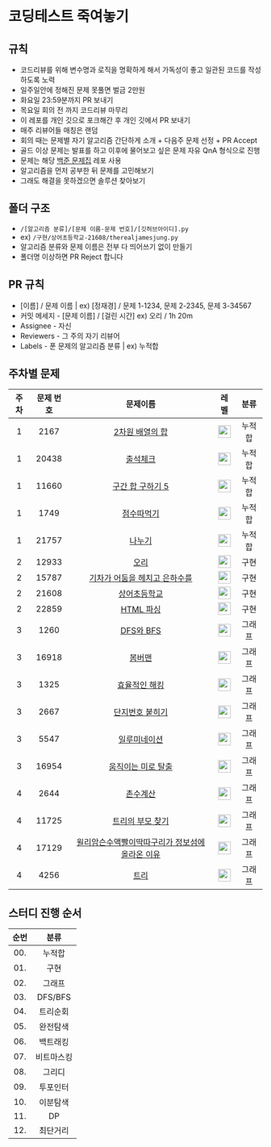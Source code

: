 # 코딩테스트 죽여놓기

## 규칙

- 코드리뷰를 위해 변수명과 로직을 명확하게 해서 가독성이 좋고 일관된 코드를 작성하도록 노력
- 일주일안에 정해진 문제 못풀면 벌금 2만원
- 화요일 23:59분까지 PR 보내기
- 목요일 회의 전 까지 코드리뷰 마무리
- 이 레포를 개인 깃으로 포크해간 후 개인 깃에서 PR 보내기
- 매주 리뷰어들 매칭은 랜덤
- 회의 때는 문제별 자기 알고리즘 간단하게 소개 + 다음주 문제 선정 + PR Accept
- 골드 이상 문제는 발표를 하고 이후에 물어보고 싶은 문제 자유 QnA 형식으로 진행
- 문제는 해당 [백준 문제집](https://github.com/tony9402/baekjoon) 레포 사용
- 알고리즘을 먼저 공부한 뒤 문제를 고민해보기
- 그래도 해결을 못하겠으면 솔루션 찾아보기

## 폴더 구조

- `/[알고리즘 분류]/[문제 이름-문제 번호]/[깃허브아이디].py`
- ex) `/구현/상어초등학교-21608/therealjamesjung.py`
- 알고리즘 분류와 문제 이름은 전부 다 띄어쓰기 없이 만들기
- 폴더명 이상하면 PR Reject 합니다

## PR 규칙

- [이름] / 문제 이름 | ex) [정재경] / 문제 1-1234, 문제 2-2345, 문제 3-34567
- 커밋 메세지 - [문제 이름] / [걸린 시간] ex) 오리 / 1h 20m
- Assignee - 자신
- Reviewers - 그 주의 자기 리뷰어
- Labels - 푼 문제의 알고리즘 분류 | ex) 누적합

## 주차별 문제

|주차|문제 번호|문제이름|레벨|분류|
|:-:|:-:|:-:|:-:|:-:|
|1|2167|[2차원 배열의 합](https://www.acmicpc.net/problem/2167)|<img height="25px" width="25px" src="https://static.solved.ac/tier_small/6.svg"/>|누적합|
|1|20438|[출석체크](https://www.acmicpc.net/problem/20438)|<img height="25px" width="25px" src="https://static.solved.ac/tier_small/9.svg"/>|누적합|
|1|11660|[구간 합 구하기 5](https://www.acmicpc.net/problem/11660)|<img height="25px" width="25px" src="https://static.solved.ac/tier_small/10.svg"/>|누적합|
|1|1749|[점수따먹기](https://www.acmicpc.net/problem/1749)|<img height="25px" width="25px" src="https://static.solved.ac/tier_small/12.svg"/>|누적합|
|1|21757|[나누기](https://www.acmicpc.net/problem/21757)|<img height="25px" width="25px" src="https://static.solved.ac/tier_small/14.svg"/>|누적합|
|2|12933|[오리](https://www.acmicpc.net/problem/12933)|<img height="25px" width="25px" src="https://static.solved.ac/tier_small/8.svg"/>|구현|
|2|15787|[기차가 어둠을 헤치고 은하수를](https://www.acmicpc.net/problem/15787)|<img height="25px" width="25px" src="https://static.solved.ac/tier_small/9.svg"/>|구현|
|2|21608|[상어초등학교](https://www.acmicpc.net/problem/21608)|<img height="25px" width="25px" src="https://static.solved.ac/tier_small/11.svg"/>|구현|
|2|22859|[HTML 파싱](https://www.acmicpc.net/problem/22859)|<img height="25px" width="25px" src="https://static.solved.ac/tier_small/13.svg"/>|구현|
|3|1260|[DFS와 BFS](https://www.acmicpc.net/problem/1260)|<img height="25px" width="25px" src="https://static.solved.ac/tier_small/9.svg"/>|그래프|
|3|16918|[봄버맨](https://www.acmicpc.net/problem/16918)|<img height="25px" width="25px" src="https://static.solved.ac/tier_small/10.svg"/>|그래프|
|3|1325|[효율적인 해킹](https://www.acmicpc.net/problem/1325)|<img height="25px" width="25px" src="https://static.solved.ac/tier_small/10.svg"/>|그래프|
|3|2667|[단지번호 붙히기](https://www.acmicpc.net/problem/2667)|<img height="25px" width="25px" src="https://static.solved.ac/tier_small/10.svg"/>|그래프|
|3|5547|[일루미네이션](https://www.acmicpc.net/problem/5547)|<img height="25px" width="25px" src="https://static.solved.ac/tier_small/11.svg"/>|그래프|
|3|16954|[움직이는 미로 탈출](https://www.acmicpc.net/problem/16954)|<img height="25px" width="25px" src="https://static.solved.ac/tier_small/13.svg"/>|그래프|
|4|2644|[촌수계산](https://www.acmicpc.net/problem/2644)|<img height="25px" width="25px" src="https://static.solved.ac/tier_small/9.svg"/>|그래프|
|4|11725|[트리의 부모 찾기](https://www.acmicpc.net/problem/11725)|<img height="25px" width="25px" src="https://static.solved.ac/tier_small/9.svg"/>|그래프|
|4|17129|[윌리암슨수액빨이딱따구리가 정보섬에 올라온 이유](https://www.acmicpc.net/problem/17129)|<img height="25px" width="25px" src="https://static.solved.ac/tier_small/10.svg"/>|그래프|
|4|4256|[트리](https://www.acmicpc.net/problem/4256)|<img height="25px" width="25px" src="https://static.solved.ac/tier_small/14.svg"/>|그래프|

   

## 스터디 진행 순서

|순번|분류|
|:-:|:-:|
|00.|누적합|
|01.|구현|
|02.|그래프|
|03.|DFS/BFS|
|04.|트리순회|
|05.|완전탐색|
|06.|백트래킹|
|07.|비트마스킹|
|08.|그리디|
|09.|투포인터|
|10.|이분탐색|
|11.|DP|
|12.|최단거리|
